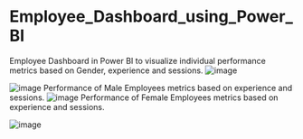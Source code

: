 # Employee_Dashboard_using_Power_BI
Employee Dashboard in Power BI to visualize individual performance metrics based on Gender, experience and sessions.
![image](https://github.com/user-attachments/assets/9bfdbc0b-6f4a-48a1-a649-51c1e5b283cf)

![image](https://github.com/user-attachments/assets/9b835358-bf09-4d09-8ef5-6d61eeff9c77)
Performance of Male Employees metrics based on experience and sessions.
![image](https://github.com/user-attachments/assets/7d63a477-bf56-4afb-97f6-584898e22d1f)
Performance of Female Employees metrics based on experience and sessions.

![image](https://github.com/user-attachments/assets/030b49e0-20f4-4403-818d-ac6dc3616951)

